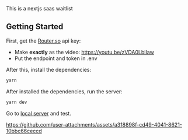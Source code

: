 This is a nextjs saas waitlist

## Getting Started

First, get the [Router.so](https://router.so) api key:
- Make **exactly** as the video: https://youtu.be/zVDA0LbiIaw
- Put the endpoint and token in .env

After this, install the dependencies:
```bash
yarn
```

After installed the dependencies, run the server:
```bash
yarn dev
```

Go to [local server](http://localhost:3000) and test.

https://github.com/user-attachments/assets/a318898f-cd49-4041-8621-10bbc66ceccd

